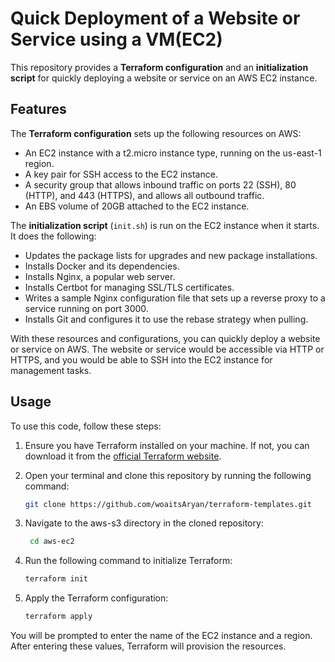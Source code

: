 # Quick Deployment of a Website or Service using a VM(EC2) 

This repository provides a **Terraform configuration** and an **initialization script** for quickly deploying a website or service on an AWS EC2 instance.

## Features

The **Terraform configuration** sets up the following resources on AWS:

- An EC2 instance with a t2.micro instance type, running on the us-east-1 region.
- A key pair for SSH access to the EC2 instance.
- A security group that allows inbound traffic on ports 22 (SSH), 80 (HTTP), and 443 (HTTPS), and allows all outbound traffic.
- An EBS volume of 20GB attached to the EC2 instance.

The **initialization script** (`init.sh`) is run on the EC2 instance when it starts. It does the following:

- Updates the package lists for upgrades and new package installations.
- Installs Docker and its dependencies.
- Installs Nginx, a popular web server.
- Installs Certbot for managing SSL/TLS certificates.
- Writes a sample Nginx configuration file that sets up a reverse proxy to a service running on port 3000.
- Installs Git and configures it to use the rebase strategy when pulling.

With these resources and configurations, you can quickly deploy a website or service on AWS. The website or service would be accessible via HTTP or HTTPS, and you would be able to SSH into the EC2 instance for management tasks.

## Usage

To use this code, follow these steps:

1. Ensure you have Terraform installed on your machine. If not, you can download it from the [official Terraform website](https://www.terraform.io/downloads.html).

2. Open your terminal and clone this repository by running the following command:

    ```bash
    git clone https://github.com/woaitsAryan/terraform-templates.git
    ```
3. Navigate to the aws-s3 directory in the cloned repository:
    
    ```bash
     cd aws-ec2
    ```
4. Run the following command to initialize Terraform:

    ```bash
    terraform init
    ```
5. Apply the Terraform configuration:



    ```bash
    terraform apply
    ```

You will be prompted to enter the name of the EC2 instance and a region. After entering these values, Terraform will provision the resources.